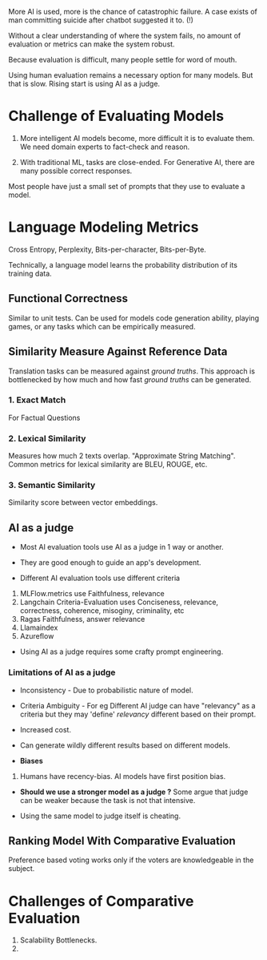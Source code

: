 More AI is used, more is the chance of catastrophic failure. A case exists of man committing suicide after chatbot suggested it to. (!)

Without a clear understanding of where the system fails, no amount of evaluation or metrics can make the system robust.

Because evaluation is difficult, many people settle for word of mouth.

Using human evaluation remains a necessary option for many models. But that is slow. Rising start is using AI as a judge.

# Challenge of Evaluating Models

1. More intelligent AI models become, more difficult it is to evaluate them. We need domain experts to fact-check and reason.

2. With traditional ML, tasks are close-ended. For Generative AI, there are many possible correct responses.

Most people have just a small set of prompts that they use to evaluate a model.

# Language Modeling Metrics

Cross Entropy, Perplexity, Bits-per-character, Bits-per-Byte.

Technically, a language model learns the probability distribution of its training data.

## Functional Correctness

Similar to unit tests. Can be used for models code generation ability, playing games, or any tasks which can be empirically measured.

## Similarity Measure Against Reference Data

Translation tasks can be measured against _ground truths_. This approach is bottlenecked by how much and how fast _ground truths_ can be generated.

### 1. Exact Match

For Factual Questions

### 2. Lexical Similarity

Measures how much 2 texts overlap. "Approximate String Matching". Common metrics for lexical similarity are BLEU, ROUGE, etc.

### 3. Semantic Similarity

Similarity score between vector embeddings.

## AI as a judge

- Most AI evaluation tools use AI as a judge in 1 way or another.

- They are good enough to guide an app's development.

- Different AI evaluation tools use different criteria

1. MLFlow.metrics use Faithfulness, relevance
2. Langchain Criteria-Evaluation uses Conciseness, relevance, correctness, coherence, misoginy, criminality, etc
3. Ragas Faithfulness, answer relevance
4. Llamaindex
5. Azureflow

- Using AI as a judge requires some crafty prompt engineering.

### Limitations of AI as a judge

- Inconsistency - Due to probabilistic nature of model.
- Criteria Ambiguity - For eg Different AI judge can have "relevancy" as a criteria but they may 'define' _relevancy_ different based on their prompt.
- Increased cost.
- Can generate wildly different results based on different models.

- **Biases**

1. Humans have recency-bias. AI models have first position bias.

- **Should we use a stronger model as a judge ?** Some argue that judge can be weaker because the task is not that intensive.

- Using the same model to judge itself is cheating.

## Ranking Model With Comparative Evaluation

Preference based voting works only if the voters are knowledgeable in the subject.

# Challenges of Comparative Evaluation

1. Scalability Bottlenecks.
2. 

